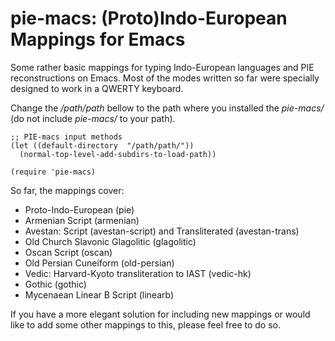 # pie-macs: (Proto)Indo-European Mappings for Emacs

Some rather basic mappings for typing Indo-European languages and PIE reconstructions on Emacs.
Most of the modes written so far were specially designed to work in a QWERTY keyboard.

Change the */path/path* bellow to the path where you installed the *pie-macs/* (do not include *pie-macs/* to your path).


```{lisp}
;; PIE-macs input methods
(let ((default-directory  "/path/path/"))
  (normal-top-level-add-subdirs-to-load-path))

(require 'pie-macs)
```

So far, the mappings cover:
 - Proto-Indo-European (pie)
 - Armenian Script (armenian)
 - Avestan: Script (avestan-script) and Transliterated (avestan-trans)
 - Old Church Slavonic Glagolitic (glagolitic)
 - Oscan Script (oscan)
 - Old Persian Cuneiform (old-persian)
 - Vedic: Harvard-Kyoto transliteration to IAST (vedic-hk)
 - Gothic (gothic)
 - Mycenaean Linear B Script (linearb)

If you have a more elegant solution for including new mappings or would like to add some other mappings to this, please feel free to do so.


